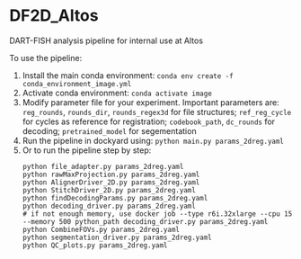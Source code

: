 # DF2D_Altos
DART-FISH analysis pipeline for internal use at Altos

To use the pipeline:
1. Install the main conda environment: `conda env create -f conda_environment_image.yml`
2. Activate conda environment: `conda activate image`
3. Modify parameter file for your experiment.
    Important parameters are: `reg_rounds`, `rounds_dir`, `rounds_regex3d` for file structures; `ref_reg_cycle` for cycles as reference for registration; `codebook_path`, `dc_rounds` for decoding; `pretrained_model` for segementation
4. Run the pipeline in dockyard using: `python main.py params_2dreg.yaml`
5. Or to run the pipeline step by step:
    ```
    python file_adapter.py params_2dreg.yaml
    python rawMaxProjection.py params_2dreg.yaml
    python AlignerDriver_2D.py params_2dreg.yaml
    python StitchDriver_2D.py params_2dreg.yaml
    python findDecodingParams.py params_2dreg.yaml
    python decoding_driver.py params_2dreg.yaml
    # if not enough memory, use docker job --type r6i.32xlarge --cpu 15 --memory 500 python_path decoding_driver.py params_2dreg.yaml
    python CombineFOVs.py params_2dreg.yaml
    python segmentation_driver.py params_2dreg.yaml
    python QC_plots.py params_2dreg.yaml
    ``` 
